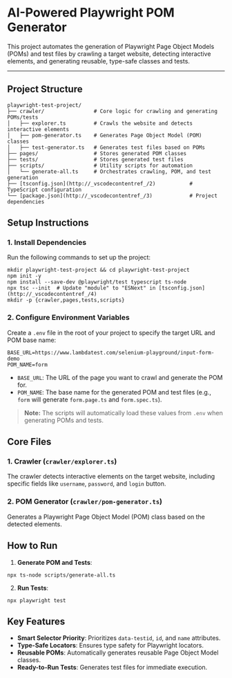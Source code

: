 # **AI-Powered Playwright POM Generator**

This project automates the generation of Playwright Page Object Models (POMs) and test files by crawling a target website, detecting interactive elements, and generating reusable, type-safe classes and tests.

---

## **Project Structure**

    playwright-test-project/
    ├── crawler/                # Core logic for crawling and generating POMs/tests
    │   ├── explorer.ts         # Crawls the website and detects interactive elements
    │   ├── pom-generator.ts    # Generates Page Object Model (POM) classes
    │   ├── test-generator.ts   # Generates test files based on POMs
    ├── pages/                  # Stores generated POM classes
    ├── tests/                  # Stores generated test files
    ├── scripts/                # Utility scripts for automation
    │   └── generate-all.ts     # Orchestrates crawling, POM, and test generation
    ├── [tsconfig.json](http://_vscodecontentref_/2)           # TypeScript configuration
    └── [package.json](http://_vscodecontentref_/3)            # Project dependencies

## **Setup Instructions**

### **1. Install Dependencies**

Run the following commands to set up the project:

    mkdir playwright-test-project && cd playwright-test-project
    npm init -y
    npm install --save-dev @playwright/test typescript ts-node
    npx tsc --init  # Update "module" to "ESNext" in [tsconfig.json](http://_vscodecontentref_/4)
    mkdir -p {crawler,pages,tests,scripts}

### **2. Configure Environment Variables**

Create a `.env` file in the root of your project to specify the target URL and POM base name:

```
BASE_URL=https://www.lambdatest.com/selenium-playground/input-form-demo
POM_NAME=form
```

- `BASE_URL`: The URL of the page you want to crawl and generate the POM for.
- `POM_NAME`: The base name for the generated POM and test files (e.g., `form` will generate `form.page.ts` and `form.spec.ts`).

> **Note:** The scripts will automatically load these values from `.env` when generating POMs and tests.

## **Core Files**

### **1. Crawler (`crawler/explorer.ts`)**

The crawler detects interactive elements on the target website, including specific fields like  `username`,  `password`, and  `login`  button.

### **2. POM Generator (`crawler/pom-generator.ts`)**

Generates a Playwright Page Object Model (POM) class based on the detected elements.

## **How to Run**

1.  **Generate POM and Tests**:
```
npx ts-node scripts/generate-all.ts
```

2.  **Run Tests**:
```
npx playwright test
```

## **Key Features**

-   **Smart Selector Priority**: Prioritizes  `data-testid`,  `id`, and  `name`  attributes.
-   **Type-Safe Locators**: Ensures type safety for Playwright locators.
-   **Reusable POMs**: Automatically generates reusable Page Object Model classes.
-   **Ready-to-Run Tests**: Generates test files for immediate execution.